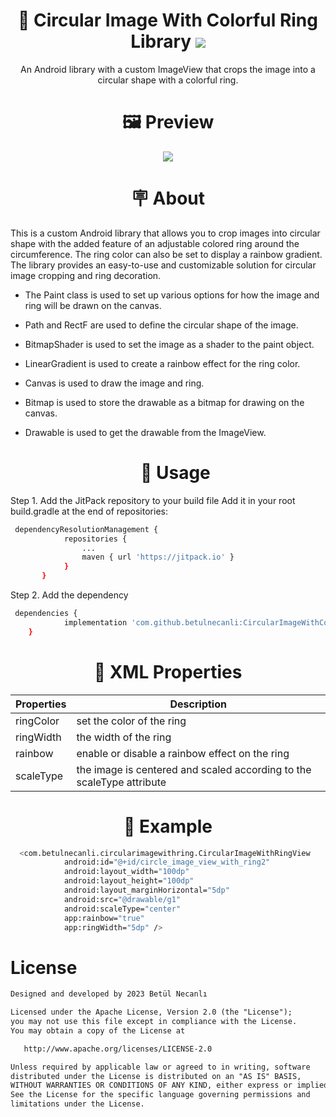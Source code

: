 #  <h1 align="center">🎨 Circular Image With Colorful Ring Library [![](https://jitpack.io/v/betulnecanli/CircularImageWithColorfulRing.svg)](https://jitpack.io/#betulnecanli/CircularImageWithColorfulRing)
  </h1>  
<p align="center">  An Android library with a custom ImageView that crops the image into a circular shape with a colorful ring.</p>


 #  <h1 align="center">🖼 Preview </h1>
 
 <p align="center">
 <img src="https://github.com/betulnecanli/CircularImageWithColorfulRing/blob/master/screenshot/img.jpg?raw=true"/>
 
 </p>

 
 
  #  <h1 align="center">🪧 About </h1>
This is a custom Android library that allows you to crop images into circular shape with the added feature of an adjustable colored ring around the circumference. The ring color can also be set to display a rainbow gradient. The library provides an easy-to-use and customizable solution for circular image cropping and ring decoration.
 
- The Paint class is used to set up various options for how the image and ring will be drawn on the canvas.
- Path and RectF are used to define the circular shape of the image.
- BitmapShader is used to set the image as a shader to the paint object.
- LinearGradient is used to create a rainbow effect for the ring color.
- Canvas is used to draw the image and ring.
- Bitmap is used to store the drawable as a bitmap for drawing on the canvas.
- Drawable is used to get the drawable from the ImageView.
 
 
   #  <h1 align="center">📌 Usage </h1>
 Step 1. Add the JitPack repository to your build file
 Add it in your root build.gradle at the end of repositories:
```bash
 dependencyResolutionManagement {
    		repositories {
        		...
        		maven { url 'https://jitpack.io' }
    		}
	   }
```

Step 2. Add the dependency
```bash
 dependencies {
	        implementation 'com.github.betulnecanli:CircularImageWithColorfulRing:v1.0.0'
	}
```
 

   #  <h1 align="center">📖 XML Properties </h1>

|  Properties          |  Description               |
|----------------------|----------------------------|
|  ringColor    |  set the color of the ring |
|  ringWidth   | the width of the ring  |
|  rainbow   | enable or disable a rainbow effect on the ring  |
|  scaleType   |  the image is centered and scaled according to the scaleType attribute  |

 
 #  <h1 align="center">📎 Example </h1>
```bash
  <com.betulnecanli.circularimagewithring.CircularImageWithRingView
            android:id="@+id/circle_image_view_with_ring2"
            android:layout_width="100dp"
            android:layout_height="100dp"
            android:layout_marginHorizontal="5dp"
            android:src="@drawable/g1"
            android:scaleType="center"
            app:rainbow="true"
            app:ringWidth="5dp" />
```


# License
```xml
Designed and developed by 2023 Betül Necanlı 

Licensed under the Apache License, Version 2.0 (the "License");
you may not use this file except in compliance with the License.
You may obtain a copy of the License at

   http://www.apache.org/licenses/LICENSE-2.0

Unless required by applicable law or agreed to in writing, software
distributed under the License is distributed on an "AS IS" BASIS,
WITHOUT WARRANTIES OR CONDITIONS OF ANY KIND, either express or implied.
See the License for the specific language governing permissions and
limitations under the License.
```
